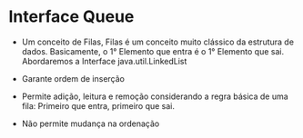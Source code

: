 # Interface Queue
* Um conceito de Filas, Filas é um conceito muito clássico da estrutura de dados. Basicamente, o 1° Elemento que entra é o 1° Elemento que sai. Abordaremos a Interface java.util.LinkedList

* Garante ordem de inserção
* Permite adição, leitura e remoção considerando a regra básica de uma fila: Primeiro que entra, primeiro que sai.
* Não permite mudança na ordenação